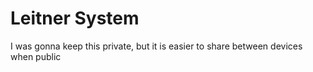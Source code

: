 # Leitner System

I was gonna keep this private, but it is easier to share between devices when public